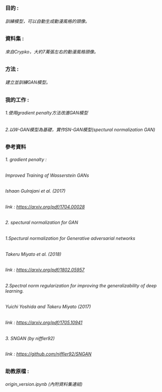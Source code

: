 ### 目的 :
###### 訓練模型，可以自動生成動漫風格的頭像。

### 資料集 : 
###### 來自Crypko，大約7萬張左右的動漫風格頭像。

### 方法 : 
###### 建立並訓練GAN模型。

### 我的工作 :
###### 1.使用gradient penalty方法改進GAN模型
###### 2.以W-GAN模型為基礎，實作SN-GAN模型(spectural normalization GAN)

### 參考資料
###### 1. gradient penalty : 
######    Improved Training of Wasserstein GANs
######    Ishaan Gulrajani et al. (2017)
######    link : https://arxiv.org/pdf/1704.00028
###### 2. spectural normalization for GAN
######    1.Spectural normalization for Generative adversarial networks
######    Takeru Miyato et al. (2018)
######    link : https://arxiv.org/pdf/1802.05957
######    2.Spectral norm regularization for improving the generalizability of deep learning.
######    Yuichi Yoshida and Takeru Miyato (2017)
######    link : https://arxiv.org/pdf/1705.10941
###### 3. SNGAN (by niffler92)
######    link : https://github.com/niffler92/SNGAN

### 助教原檔 : 
###### origin_version.ipynb (內附資料集連結)
